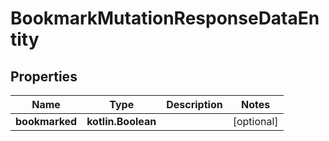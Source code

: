 
# BookmarkMutationResponseDataEntity

## Properties
Name | Type | Description | Notes
------------ | ------------- | ------------- | -------------
**bookmarked** | **kotlin.Boolean** |  |  [optional]



